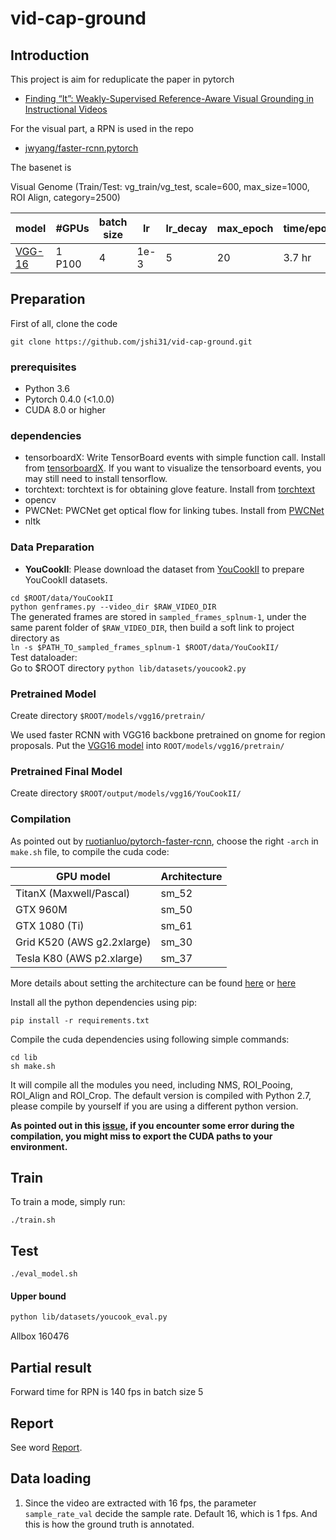 # vid-cap-ground

## Introduction

This project is aim for reduplicate the paper in pytorch

* [Finding “It”: Weakly-Supervised Reference-Aware Visual Grounding in Instructional Videos](http://ai.stanford.edu/~dahuang/papers/cvpr18-ramil.pdf)

For the visual part, a RPN is used in the repo
* [jwyang/faster-rcnn.pytorch](https://github.com/jwyang/faster-rcnn.pytorch)

The basenet is 

Visual Genome (Train/Test: vg_train/vg_test, scale=600, max_size=1000, ROI Align, category=2500)

model     | #GPUs | batch size |lr        | lr_decay | max_epoch     |  time/epoch | mem/GPU | mAP 
---------|--------|-----|--------|-----|-----|-------|--------|----- 
[VGG-16](http://data.lip6.fr/cadene/faster-rcnn.pytorch/faster_rcnn_1_19_48611.pth)    | 1 P100 | 4    |1e-3| 5   | 20  |  3.7 hr    |12707 MB  | 4.4


## Preparation 

First of all, clone the code
```
git clone https://github.com/jshi31/vid-cap-ground.git 
```

### prerequisites

* Python 3.6
* Pytorch 0.4.0 (<1.0.0)
* CUDA 8.0 or higher
### dependencies
* tensorboardX: Write TensorBoard events with simple function call. Install from [tensorboardX](https://github.com/lanpa/tensorboardX). If you want to visualize the tensorboard events, you may still need to install tensorflow.
* torchtext: torchtext is for obtaining glove feature. Install from [torchtext](https://github.com/spro/practical-pytorch/blob/master/glove-word-vectors/glove-word-vectors.ipynb)
* opencv
* PWCNet: PWCNet get optical flow for linking tubes. Install from [PWCNet](https://github.com/NVlabs/PWC-Net/tree/master/PyTorch)
* nltk


### Data Preparation

* **YouCookII**: Please download the dataset from [YouCookII](http://youcook2.eecs.umich.edu) to prepare YouCookII datasets.

`cd $ROOT/data/YouCookII`  
`python genframes.py --video_dir $RAW_VIDEO_DIR`  
The generated frames are stored in `sampled_frames_splnum-1`, under the same parent folder of `$RAW_VIDEO_DIR`, then build a soft link to project directory as   
`ln -s $PATH_TO_sampled_frames_splnum-1 $ROOT/data/YouCookII/`   
Test dataloader:  
Go to $ROOT directory `python lib/datasets/youcook2.py`  

### Pretrained Model

Create directory ``$ROOT/models/vgg16/pretrain/`` 

We used faster RCNN with VGG16 backbone pretrained on gnome for region proposals. Put the [VGG16 model](http://data.lip6.fr/cadene/faster-rcnn.pytorch/faster_rcnn_1_19_48611.pth) into ``ROOT/models/vgg16/pretrain/``

### Pretrained Final Model 
Create directory ``$ROOT/output/models/vgg16/YouCookII/``
### Compilation

As pointed out by [ruotianluo/pytorch-faster-rcnn](https://github.com/ruotianluo/pytorch-faster-rcnn), choose the right `-arch` in `make.sh` file, to compile the cuda code:

| GPU model  | Architecture |
| ------------- | ------------- |
| TitanX (Maxwell/Pascal) | sm_52 |
| GTX 960M | sm_50 |
| GTX 1080 (Ti) | sm_61 |
| Grid K520 (AWS g2.2xlarge) | sm_30 |
| Tesla K80 (AWS p2.xlarge) | sm_37 |

More details about setting the architecture can be found [here](https://developer.nvidia.com/cuda-gpus) or [here](http://arnon.dk/matching-sm-architectures-arch-and-gencode-for-various-nvidia-cards/)

Install all the python dependencies using pip:
```
pip install -r requirements.txt
```

Compile the cuda dependencies using following simple commands:

```
cd lib
sh make.sh
```

It will compile all the modules you need, including NMS, ROI_Pooing, ROI_Align and ROI_Crop. The default version is compiled with Python 2.7, please compile by yourself if you are using a different python version.

**As pointed out in this [issue](https://github.com/jwyang/faster-rcnn.pytorch/issues/16), if you encounter some error during the compilation, you might miss to export the CUDA paths to your environment.**


## Train 

To train a mode, simply run:
```
./train.sh
```
## Test
```
./eval_model.sh
```

#### Upper bound

```bash
python lib/datasets/youcook_eval.py
```

Allbox 160476

## Partial result 

Forward time for RPN is 140 fps in batch size 5

## Report 
See word [Report](https://www.dropbox.com/s/t4cnqx7jzx5jwo3/Grounding%20Report.docx?dl=0).

## Data loading 
1. Since the video are extracted with 16 fps, the parameter `sample_rate_val` decide the sample rate. Default 16, which is 1 fps. And this is how the ground truth is annotated. 
 

   
